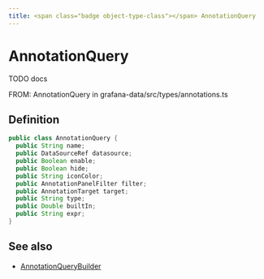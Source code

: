 ```yaml
---
title: <span class="badge object-type-class"></span> AnnotationQuery
---
```

# <span class="badge object-type-class"></span> AnnotationQuery

TODO docs

FROM: AnnotationQuery in grafana-data/src/types/annotations.ts

## Definition

```java
public class AnnotationQuery {
  public String name;
  public DataSourceRef datasource;
  public Boolean enable;
  public Boolean hide;
  public String iconColor;
  public AnnotationPanelFilter filter;
  public AnnotationTarget target;
  public String type;
  public Double builtIn;
  public String expr;
}
```
## See also

 * <span class="badge builder"></span> [AnnotationQueryBuilder](./builder-AnnotationQueryBuilder.md)
